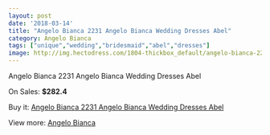 ```yaml
---
layout: post
date: '2018-03-14'
title: "Angelo Bianca 2231 Angelo Bianca Wedding Dresses Abel"
category: Angelo Bianca
tags: ["unique","wedding","bridesmaid","abel","dresses"]
image: http://img.hectodress.com/1804-thickbox_default/angelo-bianca-2231-angelo-bianca-wedding-dresses-abel.jpg
---
```

Angelo Bianca 2231 Angelo Bianca Wedding Dresses Abel

On Sales: **$282.4**
<a href="https://www.hectodress.com/angelo-bianca/1162-angelo-bianca-2231-angelo-bianca-wedding-dresses-abel.html"><amp-img layout="responsive" width="600" height="600" src="//img.hectodress.com/1804-thickbox_default/angelo-bianca-2231-angelo-bianca-wedding-dresses-abel.jpg" alt="Angelo Bianca 2231 Angelo Bianca Wedding Dresses Abel 0" /></a>

Buy it: [Angelo Bianca 2231 Angelo Bianca Wedding Dresses Abel](https://www.hectodress.com/angelo-bianca/1162-angelo-bianca-2231-angelo-bianca-wedding-dresses-abel.html "Angelo Bianca 2231 Angelo Bianca Wedding Dresses Abel")

View more: [Angelo Bianca](https://www.hectodress.com/14-angelo-bianca "Angelo Bianca")